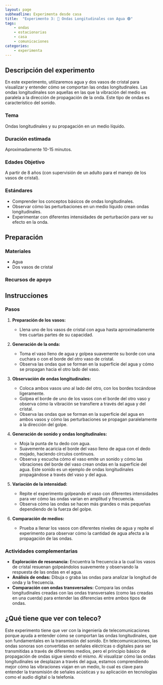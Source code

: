 ```yaml
---
layout: page
subheadline: Experimenta desde casa
title:  "Experimento 3: 🥛 Ondas Longitudinales con Agua 🟢"
tags:
    - ondas
    - estacionarias
    - casa
    - comunicaciones
categories:
    - experimenta
---
```

## Descripción del experimento

En este experimento, utilizaremos agua y dos vasos de cristal para visualizar y entender cómo se comportan las ondas longitudinales. Las ondas longitudinales son aquellas en las que la vibración del medio es paralela a la dirección de propagación de la onda. Este tipo de ondas es característico del sonido.

### Tema

Ondas longitudinales y su propagación en un medio líquido.

### Duración estimada

Aproximadamente 10-15 minutos.

### Edades Objetivo

A partir de 8 años (con supervisión de un adulto para el manejo de los vasos de cristal).

### Estándares

- Comprender los conceptos básicos de ondas longitudinales.
- Observar cómo las perturbaciones en un medio líquido crean ondas longitudinales.
- Experimentar con diferentes intensidades de perturbación para ver su efecto en la onda.

## Preparación

### Materiales

- Agua
- Dos vasos de cristal

### Recursos de apoyo



## Instrucciones

### Pasos

1. **Preparación de los vasos:**
   - Llena uno de los vasos de cristal con agua hasta aproximadamente tres cuartas partes de su capacidad.

2. **Generación de la onda:**
   - Toma el vaso lleno de agua y golpea suavemente su borde con una cuchara o con el borde del otro vaso de cristal.
   - Observa las ondas que se forman en la superficie del agua y cómo se propagan hacia el otro lado del vaso.

3. **Observación de ondas longitudinales:**
   - Coloca ambos vasos uno al lado del otro, con los bordes tocándose ligeramente.
   - Golpea el borde de uno de los vasos con el borde del otro vaso y observa cómo la vibración se transfiere a través del agua y del cristal.
   - Observa las ondas que se forman en la superficie del agua en ambos vasos y cómo las perturbaciones se propagan paralelamente a la dirección del golpe.

4. **Generación de sonido y ondas longitudinales:**
   - Moja la punta de tu dedo con agua.
   - Suavemente acaricia el borde del vaso lleno de agua con el dedo mojado, haciendo círculos continuos.
   - Observa y escucha cómo el vaso emite un sonido y cómo las vibraciones del borde del vaso crean ondas en la superficie del agua. Este sonido es un ejemplo de ondas longitudinales propagándose a través del vaso y del agua.

5. **Variación de la intensidad:**
   - Repite el experimento golpeando el vaso con diferentes intensidades para ver cómo las ondas varían en amplitud y frecuencia.
   - Observa cómo las ondas se hacen más grandes o más pequeñas dependiendo de la fuerza del golpe.

6. **Comparación de medios:**
   - Prueba a llenar los vasos con diferentes niveles de agua y repite el experimento para observar cómo la cantidad de agua afecta a la propagación de las ondas.

### Actividades complementarias

- **Exploración de resonancia:** Encuentra la frecuencia a la cual los vasos de cristal resuenan golpeándolos suavemente y observando la respuesta de las ondas en el agua.
- **Análisis de ondas:** Dibuja o graba las ondas para analizar la longitud de onda y la frecuencia.
- **Comparación con ondas transversales:** Compara las ondas longitudinales creadas con las ondas transversales (como las creadas en una cuerda) para entender las diferencias entre ambos tipos de ondas.

## ¿Qué tiene que ver con teleco?
Este experimento tiene que ver con la ingeniería de telecomunicaciones porque ayuda a entender cómo se comportan las ondas longitudinales, que son fundamentales en la transmisión del sonido. En telecomunicaciones, las ondas sonoras son convertidas en señales eléctricas o digitales para ser transmitidas a través de diferentes medios, pero el principio básico de propagación de ondas sigue siendo el mismo. Al visualizar cómo las ondas longitudinales se desplazan a través del agua, estamos comprendiendo mejor cómo las vibraciones viajan en un medio, lo cual es clave para entender la transmisión de señales acústicas y su aplicación en tecnologías como el audio digital o la telefonía.